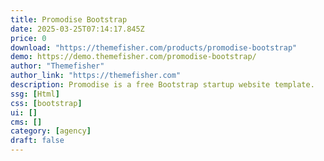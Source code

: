 ```yaml
---
title: Promodise Bootstrap
date: 2025-03-25T07:14:17.845Z
price: 0
download: "https://themefisher.com/products/promodise-bootstrap"
demo: https://demo.themefisher.com/promodise-bootstrap/
author: "Themefisher"
author_link: "https://themefisher.com"
description: Promodise is a free Bootstrap startup website template.
ssg: [Html]
css: [bootstrap]
ui: []
cms: []
category: [agency]
draft: false
---
```

